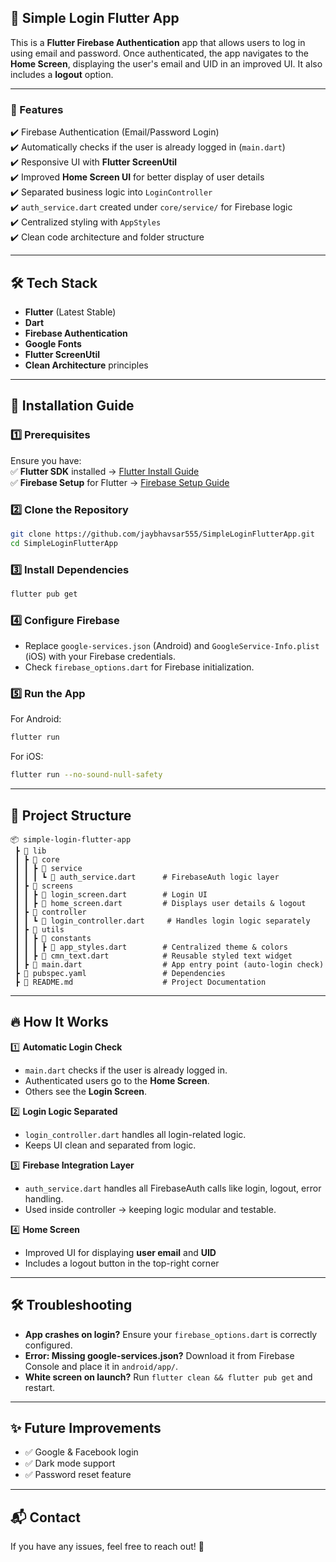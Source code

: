 ## 📝 Simple Login Flutter App

This is a **Flutter Firebase Authentication** app that allows users to log in using email and password. Once authenticated, the app navigates to the **Home Screen**, displaying the user's email and UID in an improved UI. It also includes a **logout** option.

---

### 📌 Features  
✔️ Firebase Authentication (Email/Password Login)  
✔️ Automatically checks if the user is already logged in (`main.dart`)  
✔️ Responsive UI with **Flutter ScreenUtil**  
✔️ Improved **Home Screen UI** for better display of user details  
✔️ Separated business logic into `LoginController`  
✔️ `auth_service.dart` created under `core/service/` for Firebase logic  
✔️ Centralized styling with `AppStyles`  
✔️ Clean code architecture and folder structure  

---

## 🛠️ Tech Stack  
- **Flutter** (Latest Stable)  
- **Dart**  
- **Firebase Authentication**  
- **Google Fonts**  
- **Flutter ScreenUtil**  
- **Clean Architecture** principles  

---

## 🚀 Installation Guide  

### 1️⃣ Prerequisites  
Ensure you have:  
✅ **Flutter SDK** installed → [Flutter Install Guide](https://flutter.dev/docs/get-started/install)  
✅ **Firebase Setup** for Flutter → [Firebase Setup Guide](https://firebase.google.com/docs/flutter/setup)  

### 2️⃣ Clone the Repository  
```sh
git clone https://github.com/jaybhavsar555/SimpleLoginFlutterApp.git
cd SimpleLoginFlutterApp
```

### 3️⃣ Install Dependencies  
```sh
flutter pub get
```

### 4️⃣ Configure Firebase  
- Replace `google-services.json` (Android) and `GoogleService-Info.plist` (iOS) with your Firebase credentials.  
- Check `firebase_options.dart` for Firebase initialization.  

### 5️⃣ Run the App  
For Android:  
```sh
flutter run
```
For iOS:  
```sh
flutter run --no-sound-null-safety
```

---

## 📂 Project Structure  
```
📦 simple-login-flutter-app
 ┣ 📂 lib
 ┃ ┣ 📂 core
 ┃ ┃ ┣ 📂 service
 ┃ ┃ ┃ ┗ 📜 auth_service.dart      # FirebaseAuth logic layer
 ┃ ┣ 📂 screens
 ┃ ┃ ┣ 📜 login_screen.dart        # Login UI
 ┃ ┃ ┣ 📜 home_screen.dart         # Displays user details & logout
 ┃ ┣ 📂 controller
 ┃ ┃ ┗ 📜 login_controller.dart     # Handles login logic separately
 ┃ ┣ 📂 utils
 ┃ ┃ ┣ 📂 constants
 ┃ ┃ ┃ ┣ 📜 app_styles.dart        # Centralized theme & colors
 ┃ ┃ ┣ 📜 cmn_text.dart            # Reusable styled text widget
 ┃ ┣ 📜 main.dart                  # App entry point (auto-login check)
 ┣ 📜 pubspec.yaml                 # Dependencies
 ┣ 📜 README.md                    # Project Documentation
```

---

## 🔥 How It Works  

1️⃣ **Automatic Login Check**  
   - `main.dart` checks if the user is already logged in.  
   - Authenticated users go to the **Home Screen**.  
   - Others see the **Login Screen**.

2️⃣ **Login Logic Separated**  
   - `login_controller.dart` handles all login-related logic.  
   - Keeps UI clean and separated from logic.

3️⃣ **Firebase Integration Layer**  
   - `auth_service.dart` handles all FirebaseAuth calls like login, logout, error handling.  
   - Used inside controller → keeping logic modular and testable.

4️⃣ **Home Screen**  
   - Improved UI for displaying **user email** and **UID**  
   - Includes a logout button in the top-right corner  

---

## 🛠️ Troubleshooting  
- **App crashes on login?** Ensure your `firebase_options.dart` is correctly configured.  
- **Error: Missing google-services.json?** Download it from Firebase Console and place it in `android/app/`.  
- **White screen on launch?** Run `flutter clean && flutter pub get` and restart.  

---

## ✨ Future Improvements  
- ✅ Google & Facebook login  
- ✅ Dark mode support  
- ✅ Password reset feature  

---

## 📬 Contact  
If you have any issues, feel free to reach out! 🚀
